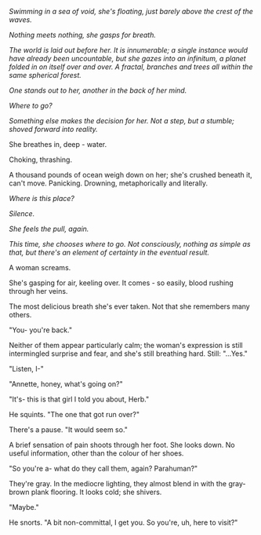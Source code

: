 *Swimming in a sea of void, she's floating, just barely above the crest of the waves.*

*Nothing meets nothing, she gasps for breath.*

*The world is laid out before her. It is innumerable; a single instance would have already been uncountable, but she gazes into an infinitum, a planet folded in on itself over and over. A fractal, branches and trees all within the same spherical forest.*

*One stands out to her, another in the back of her mind.* 

*Where to go?*

*Something else makes the decision for her. Not a step, but a stumble; shoved forward into reality.*

She breathes in, deep - water.

Choking, thrashing.

A thousand pounds of ocean weigh down on her; she's crushed beneath it, can't move. Panicking. Drowning, metaphorically and literally.

*Where is this place?*

*Silence.*

*She feels the pull, again.*

*This time, she chooses where to go. Not consciously, nothing as simple as that, but there's an element of certainty in the eventual result.*

A woman screams. 

She's gasping for air, keeling over. It comes - so easily, blood rushing through her veins.

The most delicious breath she's ever taken. Not that she remembers many others.

"You- you're back."

Neither of them appear particularly calm; the woman's expression is still intermingled surprise and fear, and she's still breathing hard. Still: "...Yes."

"Listen, I-"

"Annette, honey, what's going on?"

"It's- this is that girl I told you about, Herb."

He squints. "The one that got run over?"

There's a pause. "It would seem so."

A brief sensation of pain shoots through her foot. She looks down. No useful information, other than the colour of her shoes.

"So you're a- what do they call them, again? Parahuman?"

They're gray. In the mediocre lighting, they almost blend in with the gray-brown plank flooring. It looks cold; she shivers.

"Maybe."

He snorts. "A bit non-committal, I get you. So you're, uh, here to visit?"